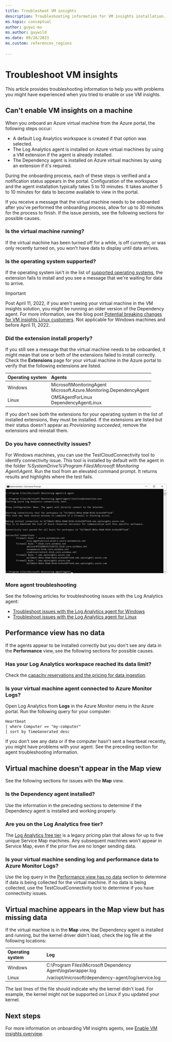 ```yaml
---
title: Troubleshoot VM insights
description: Troubleshooting information for VM insights installation.
ms.topic: conceptual
author: guywi-ms
ms.author: guywild
ms.date: 09/28/2023
ms.custom: references_regions

---
```


# Troubleshoot VM insights
This article provides troubleshooting information to help you with problems you might have experienced when you tried to enable or use VM insights.

## Can't enable VM insights on a machine
When you onboard an Azure virtual machine from the Azure portal, the following steps occur:

- A default Log Analytics workspace is created if that option was selected.
- The Log Analytics agent is installed on Azure virtual machines by using a VM extension if the agent is already installed.
- The Dependency agent is installed on Azure virtual machines by using an extension if it's required.

During the onboarding process, each of these steps is verified and a notification status appears in the portal. Configuration of the workspace and the agent installation typically takes 5 to 10 minutes. It takes another 5 to 10 minutes for data to become available to view in the portal.

If you receive a message that the virtual machine needs to be onboarded after you've performed the onboarding process, allow for up to 30 minutes for the process to finish. If the issue persists, see the following sections for possible causes.

### Is the virtual machine running?
 If the virtual machine has been turned off for a while, is off currently, or was only recently turned on, you won't have data to display until data arrives.

### Is the operating system supported?
If the operating system isn't in the list of [supported operating systems](vminsights-enable-overview.md#supported-operating-systems), the extension fails to install and you see a message that we're waiting for data to arrive.

> [!IMPORTANT]
> Post April 11, 2022, if you aren't seeing your virtual machine in the VM insights solution, you might be running an older version of the Dependency agent. For more information, see the blog post [Potential breaking changes for VM insights Linux customers](https://techcommunity.microsoft.com/t5/azure-monitor-status/potential-breaking-changes-for-vm-insights-linux-customers/ba-p/3271989). Not applicable for Windows machines and before April 11, 2022.

### Did the extension install properly?
If you still see a message that the virtual machine needs to be onboarded, it might mean that one or both of the extensions failed to install correctly. Check the **Extensions** page for your virtual machine in the Azure portal to verify that the following extensions are listed.

| Operating system | Agents | 
|:---|:---|
| Windows | MicrosoftMonitoringAgent<br>Microsoft.Azure.Monitoring.DependencyAgent |
| Linux | OMSAgentForLinux<br>DependencyAgentLinux |

If you don't see both the extensions for your operating system in the list of installed extensions, they must be installed. If the extensions are listed but their status doesn't appear as *Provisioning succeeded*, remove the extensions and reinstall them.

### Do you have connectivity issues?
For Windows machines, you can use the TestCloudConnectivity tool to identify connectivity issue. This tool is installed by default with the agent in the folder *%SystemDrive%\Program Files\Microsoft Monitoring Agent\Agent*. Run the tool from an elevated command prompt. It returns results and highlights where the test fails.

![Screenshot that shows the TestCloudConnectivity tool.](media/vminsights-troubleshoot/test-cloud-connectivity.png)

### More agent troubleshooting

See the following articles for troubleshooting issues with the Log Analytics agent:

- [Troubleshoot issues with the Log Analytics agent for Windows](../agents/agent-windows-troubleshoot.md)
- [Troubleshoot issues with the Log Analytics agent for Linux](../agents/agent-linux-troubleshoot.md)

## Performance view has no data
If the agents appear to be installed correctly but you don't see any data in the **Performance** view, see the following sections for possible causes.

### Has your Log Analytics workspace reached its data limit?
Check the [capacity reservations and the pricing for data ingestion](https://azure.microsoft.com/pricing/details/monitor/).

### Is your virtual machine agent connected to Azure Monitor Logs?

Open Log Analytics from **Logs** in the Azure Monitor menu in the Azure portal. Run the following query for your computer:

```kusto
Heartbeat
| where Computer == "my-computer"
| sort by TimeGenerated desc 
```

If you don't see any data or if the computer hasn't sent a heartbeat recently, you might have problems with your agent. See the preceding section for agent troubleshooting information.

## Virtual machine doesn't appear in the Map view

See the following sections for issues with the **Map** view.

### Is the Dependency agent installed?
 Use the information in the preceding sections to determine if the Dependency agent is installed and working properly.

### Are you on the Log Analytics free tier?
The [Log Analytics free tier](https://azure.microsoft.com/pricing/details/monitor/) is a legacy pricing plan that allows for up to five unique Service Map machines. Any subsequent machines won't appear in Service Map, even if the prior five are no longer sending data.

### Is your virtual machine sending log and performance data to Azure Monitor Logs?
Use the log query in the [Performance view has no data](#performance-view-has-no-data) section to determine if data is being collected for the virtual machine. If no data is being collected, use the TestCloudConnectivity tool to determine if you have connectivity issues.

## Virtual machine appears in the Map view but has missing data
If the virtual machine is in the **Map** view, the Dependency agent is installed and running, but the kernel driver didn't load, check the log file at the following locations:

| Operating system | Log | 
|:---|:---|
| Windows | C:\Program Files\Microsoft Dependency Agent\logs\wrapper.log |
| Linux | /var/opt/microsoft/dependency-agent/log/service.log |

The last lines of the file should indicate why the kernel didn't load. For example, the kernel might not be supported on Linux if you updated your kernel.

## Next steps

For more information on onboarding VM insights agents, see [Enable VM insights overview](vminsights-enable-overview.md).

